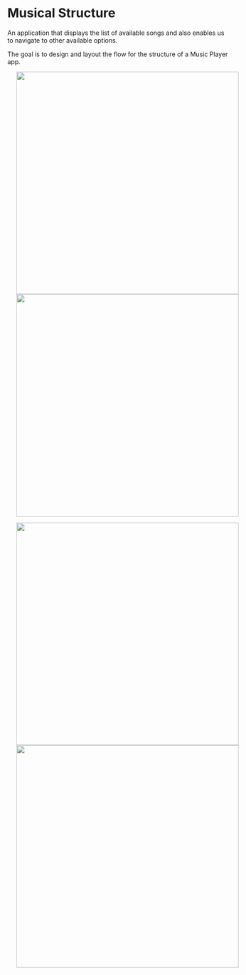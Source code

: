 # Musical Structure

An application that displays the list of available songs and also enables us to navigate to other available options.

The goal is to design and layout the flow for the structure of a Music Player app.

<img src="../../images/songshubmain.png" height="500" hspace="20"/> <img src="../../images/songshubbrowse.png" height="500" hspace="20"/>

<img src="../../images/songshubpodcasts.png" height="500" hspace="20"/> <img src="../../images/songshubartists.png" height="500" hspace="20"/>
